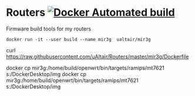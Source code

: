 # Routers [![Docker Automated build](https://img.shields.io/docker/automated/jrottenberg/ffmpeg.svg)](https://hub.docker.com/r/ualtair/routers/)

Firmware build tools for my routers

`docker run -it --user build --name mir3g  ualtair/mir3g`

curl https://raw.githubusercontent.com/uAltair/Routers/master/mir3g/Dockerfile

docker cp mir3g:/home/build/openwrt/bin/targets/ramips/mt7621 s:/DockerDesktop/img
docker cp mir3g:/home/build/openwrt/bin/targets/ramips/mt7621 s:/DockerDesktop/img

